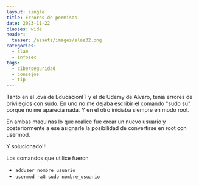 ```yaml
---
layout: single
title: Errores de permisos
date: 2023-11-22
classes: wide
header:
  teaser: /assets/images/slae32.png
categories:
  - slae
  - infosec
tags:
  - ciberseguridad
  - consejos
  - tip
---
```


Tanto en el .ova de EducacionIT y el de Udemy de Alvaro, tenia errores de privilegios con sudo.
En uno no me dejaba escribir el comando "sudo su" porque no me aparecia nada.
Y en el otro iniciaba siempre en modo root.

En ambas maquinas lo que realice fue crear un nuevo usuario y posteriormente a ese asignarle la posibilidad de convertirse en root con usermod.

Y solucionado!!!

Los comandos que utilice fueron

*  `adduser nombre_usuario`
*  `usermod -aG sudo nombre_usuario`
